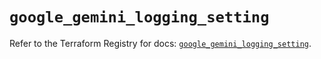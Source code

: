 # `google_gemini_logging_setting`

Refer to the Terraform Registry for docs: [`google_gemini_logging_setting`](https://registry.terraform.io/providers/hashicorp/google/6.25.0/docs/resources/gemini_logging_setting).
